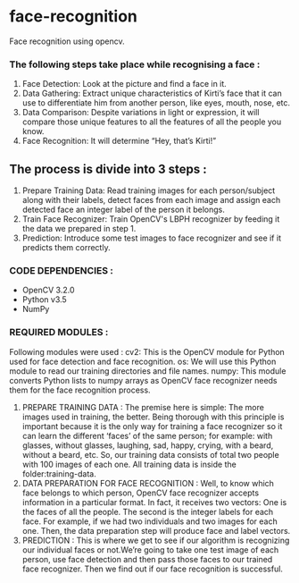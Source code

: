 # face-recognition
Face recognition using opencv.

### The following steps take place while recognising a face :
1. Face Detection: Look at the picture and find a face in it.
2. Data Gathering: Extract unique characteristics of Kirti’s face that it can use to differentiate him from another person, like eyes, mouth, nose, etc.
3. Data Comparison: Despite variations in light or expression, it will compare those unique features to all the features of all the people you know.
4. Face Recognition: It will determine “Hey, that’s Kirti!”

## The process is divide into 3 steps :
1. Prepare Training Data: Read training images for each person/subject along with their labels, detect faces from each image and assign each detected face an integer label of the person it belongs.
2. Train Face Recognizer: Train OpenCV's LBPH recognizer by feeding it the data we prepared in step 1.
3. Prediction: Introduce some test images to face recognizer and see if it predicts them correctly.
### CODE DEPENDENCIES : 
- OpenCV 3.2.0
- Python v3.5
- NumPy

### REQUIRED MODULES :
Following modules were used :
cv2: This is the OpenCV module for Python used for face detection and face recognition.
os: We will use this Python module to read our training directories and file names.
numpy: This module converts Python lists to numpy arrays as OpenCV face recognizer needs them for the face recognition process.
1. PREPARE TRAINING DATA :
The premise here is simple:
The more images used in training, the better.
Being thorough with this principle is important because it is the only way for training a face recognizer so it can learn the different ‘faces’ of the same person; for example: with glasses, without glasses, laughing, sad, happy, crying, with a beard, without a beard, etc.
So, our training data consists of total two people with 100 images of each one. All training data is inside the folder:training-data.
2. DATA PREPARATION FOR FACE RECOGNITION :
Well, to know which face belongs to which person, OpenCV face recognizer accepts information in a particular format. In fact, it receives two vectors:
One is the faces of all the people.
The second is the integer labels for each face.
For example, if we had two individuals and two images for each one. Then, the data preparation step will produce face and label vectors.
3. PREDICTION :
This is where we get to see if our algorithm is recognizing our individual faces or not.We’re going to take one test image of each person, use face detection and then pass those faces to our trained face recognizer. Then we find out if our face recognition is successful.

